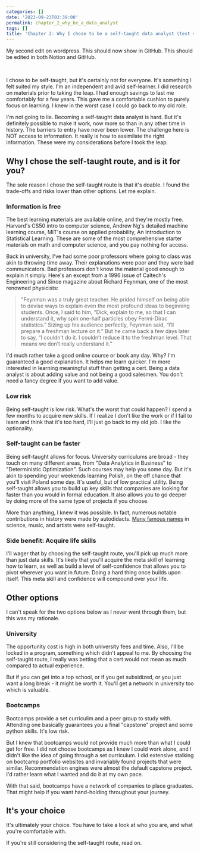 ```yaml
---
categories: []
date: '2023-09-23T03:39:00'
permalink: chapter_2_why_be_a_data_analyst
tags: []
title: 'Chapter 2: Why I chose to be a self-taught data analyst (test v9)'
---
```


My second edit on wordpress. This should now show in GitHub. This should be edited in both Notion and GitHub.<br />

<br />

I chose to be self-taught, but it's certainly not for everyone. It's something I felt suited my style. I'm an independent and avid self-learner. I did research on materials prior to taking the leap. I had enough savings to last me comfortably for a few years. This gave me a comfortable cushion to purely focus on learning. I knew in the worst case I could go back to my old role.<br />

I'm not going to lie. Becoming a self-taught data analyst is hard. But it's definitely possible to make it work, now more so than in any other time in history. The barriers to entry have never been lower. The challenge here is NOT access to information. It really is how to assimilate the right information. These were my considerations before I took the leap.<br />

## Why I chose the self-taught route, and is it for you?
The sole reason I chose the self-taught route is that it's doable. I found the trade-offs and risks lower than other options. Let me explain.<br />

### Information is free
The best learning materials are available online, and they're mostly free. Harvard's CS50 intro to computer science, Andrew Ng's detailed machine learning course, MIT's course on applied probability, An Introduction to Statistical Learning. These are some of the most comprehensive starter materials on math and computer science, and you pay nothing for access.<br />

Back in university, I've had some poor professors where going to class was akin to throwing time away. Their explanations were poor and they were bad communicators. Bad professors don't know the material good enough to explain it simply. Here's an except from a 1996 issue of Caltech's Engineering and Since magazine about Richard Feynman, one of the most renowned physicists:<br />

> "Feynman was a truly great teacher. He prided himself on being able to devise ways to explain even the most profound ideas to beginning students. Once, I said to him, “Dick, explain to me, so that I can understand it, why spin one-half particles obey Fermi-Dirac statistics.” Sizing up his audience perfectly, Feynman said, “I’ll prepare a freshman lecture on it.” But he came back a few days later to say, “I couldn’t do it. I couldn’t reduce it to the freshman level. That means we don’t really understand it.”<br />

I'd much rather take a good online course or book any day. Why? I'm guaranteed a good explanation. It helps me learn quicker. I'm more interested in learning meaningful stuff than getting a cert. Being a data analyst is about adding value and not being a good salesmen. You don't need a fancy degree if you want to add value.<br />

### Low risk
Being self-taught is low risk. What's the worst that could happen? I spend a few months to acquire new skills. If I realize I don't like the work or if I fail to learn and think that it's too hard, I'll just go back to my old job. I like the optionality.<br />

### Self-taught can be faster
Being self-taught allows for focus. University curriculums are broad - they touch on many different areas, from "Data Analytics in Business" to "Deterministic Optimization". Such courses may help you some day. But it's akin to spending your weekends learning Polish, on the off chance that you'll visit Poland some day. It's useful, but of low practical utility. Being self-taught allows you to build up key skills that companies are looking for faster than you would in formal education. It also allows you to go deeper by doing more of the same type of projects if you choose.<br />

More than anything, I knew it was possible. In fact, numerous notable contributions in history were made by autodidacts. <a href="https://en.wikipedia.org/wiki/List_of_autodidacts">Many famous names</a> in science, music, and artists were self-taught.<br />

### Side benefit: Acquire life skills
I'll wager that by choosing the self-taught route, you'll pick up much more than just data skills. It's likely that you'll acquire the meta skill of learning how to learn, as well as build a level of self-confidence that allows you to pivot wherever you want in future. Doing a hard thing once builds upon itself. This meta skill and confidence will compound over your life.<br />

## Other options
I can't speak for the two options below as I never went through them, but this was my rationale.<br />

### University
The opportunity cost is high in both university fees and time. Also, I'll be locked in a program, something which didn't appeal to me. By choosing the self-taught route, I really was betting that a cert would not mean as much compared to actual experience.<br />

But if you can get into a top school, or if you get subsidized, or you just want a long break - it might be worth it. You'll get a network in university too which is valuable.<br />

### Bootcamps
Bootcamps provide a set curriculim and a peer group to study with. Attending one basically guarantees you a final "capstone" project and some python skills. It's low risk.<br />

But I knew that bootcamps would not provide much more than what I could get for free. I did not choose bootcamps as I knew I could work alone, and I didn't like the idea of going through a set curriculum. I did extensive stalking on bootcamp portfolio websites and invariably found projects that were similar. Recommendation engines were almost the default capstone project. I'd rather learn what I wanted and do it at my own pace.<br />

With that said, bootcamps have a network of companies to place graduates. That might help if you want hand-holding throughout your journey.<br />

## It's your choice
It's ultimately your choice. You have to take a look at who you are, and what you're comfortable with.<br />

If you're still considering the self-taught route, read on.<br />

<br />